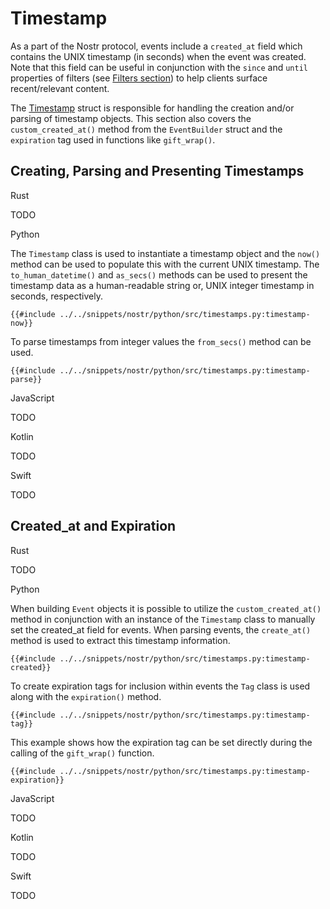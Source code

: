 # Timestamp

As a part of the Nostr protocol, events include a `created_at` field which contains the UNIX timestamp (in seconds) when the event was created. 
Note that this field can be useful in conjunction with the `since` and `until` properties of filters (see [Filters section](05_01_01-filters.md)) to help clients surface recent/relevant content.

The [Timestamp](https://docs.rs/nostr/latest/nostr/types/time/struct.Timestamp.html) struct is responsible for handling the creation and/or parsing of timestamp objects. 
This section also covers the `custom_created_at()` method from the `EventBuilder` struct and the `expiration` tag used in functions like `gift_wrap()`. 

## Creating, Parsing and Presenting Timestamps

<custom-tabs category="lang">

<div slot="title">Rust</div>
<section>

TODO

</section>

<div slot="title">Python</div>
<section>

The `Timestamp` class is used to instantiate a timestamp object and the `now()` method can be used to populate this with the current UNIX timestamp. 
The `to_human_datetime()` and `as_secs()` methods can be used to present the timestamp data as a human-readable string or, 
UNIX integer timestamp in seconds, respectively.

```python,ignore
{{#include ../../snippets/nostr/python/src/timestamps.py:timestamp-now}}
```

To parse timestamps from integer values the `from_secs()` method can be used. 

```python,ignore
{{#include ../../snippets/nostr/python/src/timestamps.py:timestamp-parse}}
```

</section>

<div slot="title">JavaScript</div>
<section>

TODO

</section>

<div slot="title">Kotlin</div>
<section>

TODO

</section>

<div slot="title">Swift</div>
<section>

TODO

</section>
</custom-tabs>

## Created_at and Expiration

<custom-tabs category="lang">

<div slot="title">Rust</div>
<section>

TODO

</section>

<div slot="title">Python</div>
<section>

When building `Event` objects it is possible to utilize the `custom_created_at()` method in conjunction with an instance 
of the `Timestamp` class to manually set the created_at field for events. When parsing events, the `create_at()` method is used to 
extract this timestamp information.

```python,ignore
{{#include ../../snippets/nostr/python/src/timestamps.py:timestamp-created}}
```

To create expiration tags for inclusion within events the `Tag` class is used along with the `expiration()` method.

```python,ignore
{{#include ../../snippets/nostr/python/src/timestamps.py:timestamp-tag}}
```

This example shows how the expiration tag can be set directly during the calling of the `gift_wrap()` function. 

```python,ignore
{{#include ../../snippets/nostr/python/src/timestamps.py:timestamp-expiration}}
```

</section>

<div slot="title">JavaScript</div>
<section>

TODO

</section>

<div slot="title">Kotlin</div>
<section>

TODO

</section>

<div slot="title">Swift</div>
<section>

TODO

</section>
</custom-tabs>
